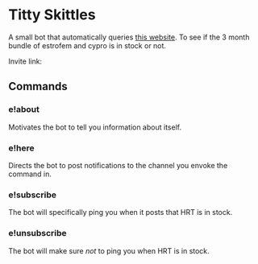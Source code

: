 # Titty Skittles

A small bot that automatically queries [this website](https://www.aphrodites.shop/product/EACYP/estrofemanddiane35-3monthbundle). To see if the 3 month bundle of estrofem and cypro is in stock or not.

Invite link: 

## Commands

### e!about

Motivates the bot to tell you information about itself.

### e!here

Directs the bot to post notifications to the channel you envoke the command in.

### e!subscribe

The bot will specifically ping you when it posts that HRT is in stock.

### e!unsubscribe

The bot will make sure _not_ to ping you when HRT is in stock.